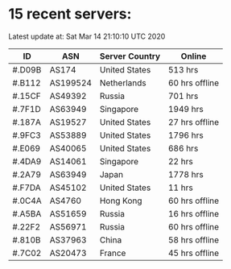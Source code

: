 # 15 recent servers:

Latest update at: Sat Mar 14 21:10:10 UTC 2020

| ID | ASN | Server Country | Online |
| -- | --- | -------------- | ------ |
| #.D09B | AS174 | United States | 513 hrs |
| #.B112 | AS199524 | Netherlands | 60 hrs offline |
| #.15CF | AS49392 | Russia | 701 hrs |
| #.7F1D | AS63949 | Singapore | 1949 hrs |
| #.187A | AS19527 | United States | 27 hrs offline |
| #.9FC3 | AS53889 | United States | 1796 hrs |
| #.E069 | AS40065 | United States | 686 hrs |
| #.4DA9 | AS14061 | Singapore | 22 hrs |
| #.2A79 | AS63949 | Japan | 1778 hrs |
| #.F7DA | AS45102 | United States | 11 hrs |
| #.0C4A | AS4760 | Hong Kong | 60 hrs offline |
| #.A5BA | AS51659 | Russia | 16 hrs offline |
| #.22F2 | AS56971 | Russia | 60 hrs offline |
| #.810B | AS37963 | China | 58 hrs offline |
| #.7C02 | AS20473 | France | 45 hrs offline |

